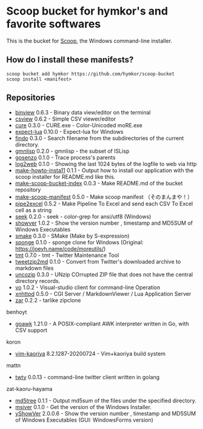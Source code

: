 Scoop bucket for hymkor's and favorite softwares
================================================

<!-- Uncomment the following line after replacing placeholders -->
<!--[![Tests](https://github.com/hymkor/scoop-repos/actions/workflows/ci.yml/badge.svg)](https://github.com/hymkor/scoop-repos/actions/workflows/ci.yml) [![Excavator](https://github.com/hymkor/scoop-repos/actions/workflows/excavator.yml/badge.svg)](https://github.com/hymkor/scoop-repos/actions/workflows/excavator.yml)-->

This is the bucket for [Scoop](https://scoop.sh), the Windows command-line installer.

How do I install these manifests?
---------------------------------

```
scoop bucket add hymkor https://github.com/hymkor/scoop-bucket
scoop install <manifest>
```

Repositories
------------

* [binview](https://github.com/hymkor/binview) 0.6.3 - Binary data view/editor on the terminal
* [csview](https://github.com/hymkor/csview) 0.6.2 - Simple CSV viewer/editor
* [cure](https://github.com/hymkor/cure) 0.3.0 - CURE.exe - Color-Unicoded moRE.exe
* [expect-lua](https://github.com/hymkor/expect) 0.10.0 - Expect-lua for Windows
* [findo](https://github.com/hymkor/findo) 0.3.0 - Search filename from the subdirectories of the current directory.
* [gmnlisp](https://github.com/hymkor/gmnlisp) 0.2.0 - gmnlisp - the subset of ISLisp
* [gosenzo](https://github.com/hymkor/gosenzo) 0.1.0 - Trace process's parents
* [log2web](https://github.com/hymkor/log2web) 0.1.0 - Showing the last 1024 bytes of the logfile to web via http
* [make-howto-insta11](https://github.com/hymkor/make-howto-insta11) 0.1.1 - Output how to install our application with the scoop installer for README.md like this.
* [make-scoop-bucket-index](https://github.com/hymkor/make-scoop-bucket-index) 0.0.3 - Make README.md of the bucket repository
* [make-scoop-manifest](https://github.com/hymkor/make-scoop-manifest) 0.5.0 - Make scoop manifest （そのまんまや！）
* [pipe2excel](https://github.com/hymkor/pipe2excel) 0.5.2 - Make Pipeline To Excel and send each CSV To Excel cell as a string
* [seek](https://github.com/hymkor/seek) 0.2.0 - seek - color-grep for ansi/utf8 (Windows)
* [showver](https://github.com/hymkor/vo) 1.0.2 - Show the version number , timestamp and MD5SUM of Windows Executables
* [smake](https://github.com/hymkor/smake) 0.3.0 - SMake (Make by S-expression)
* [sponge](https://github.com/hymkor/sponge) 0.1.0 - sponge clone for Windows (Original: https://joeyh.name/code/moreutils/)
* [tmt](https://github.com/hymkor/tmt) 0.7.0 - tmt - Twitter Maintenance Tool
* [tweetzip2md](https://github.com/hymkor/tweetzip2md) 0.1.0 - Convert from Twitter's downloaded archive to markdown files
* [uncozip](https://github.com/hymkor/uncozip) 0.3.0 - UNzip COrrupted ZIP file that does not have the central directory records.
* [vo](https://github.com/hymkor/vo) 1.0.2 - Visual-studio client for command-line Operation
* [xnhttpd](https://github.com/hymkor/xnhttpd) 0.5.0 - CGI Server / MarkdownViewer / Lua Application Server
* [zar](https://github.com/hymkor/zar) 0.2.2 - tarlike zipclone

benhoyt
* [goawk](https://github.com/benhoyt/goawk) 1.21.0 - A POSIX-compliant AWK interpreter written in Go, with CSV support

koron
* [vim-kaoriya](https://github.com/koron/vim-kaoriya) 8.2.1287-20200724 - Vim+kaoriya build system

mattn
* [twty](https://github.com/mattn/twty) 0.0.13 - command-line twitter client written in golang

zat-kaoru-hayama
* [md5tree](https://github.com/zat-kaoru-hayama/md5tree) 0.1.1 - Output md5sum of the files under the specified directory.
* [msiver](https://github.com/zat-kaoru-hayama/go-msidb) 0.1.0 - Get the version of the Windows Installer.
* [yShowVer](https://github.com/zat-kaoru-hayama/yShowVer) 2.0.0.6 - Show the version number , timestamp and MD5SUM of Windows Executables (GUI: WindowsForms version)
